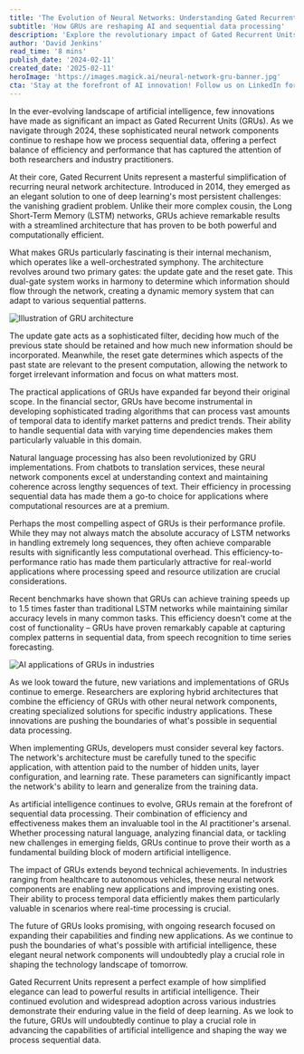 ```yaml
---
title: 'The Evolution of Neural Networks: Understanding Gated Recurrent Units and Their Impact on Modern AI'
subtitle: 'How GRUs are reshaping AI and sequential data processing'
description: 'Explore the revolutionary impact of Gated Recurrent Units (GRUs) on modern AI. From their elegant architecture to real-world applications in finance and natural language processing, discover how these neural network components are reshaping the future of artificial intelligence while offering unprecedented efficiency and performance.'
author: 'David Jenkins'
read_time: '8 mins'
publish_date: '2024-02-11'
created_date: '2025-02-11'
heroImage: 'https://images.magick.ai/neural-network-gru-banner.jpg'
cta: 'Stay at the forefront of AI innovation! Follow us on LinkedIn for daily insights into cutting-edge developments in neural networks and artificial intelligence.'
---
```


In the ever-evolving landscape of artificial intelligence, few innovations have made as significant an impact as Gated Recurrent Units (GRUs). As we navigate through 2024, these sophisticated neural network components continue to reshape how we process sequential data, offering a perfect balance of efficiency and performance that has captured the attention of both researchers and industry practitioners.

At their core, Gated Recurrent Units represent a masterful simplification of recurring neural network architecture. Introduced in 2014, they emerged as an elegant solution to one of deep learning's most persistent challenges: the vanishing gradient problem. Unlike their more complex cousin, the Long Short-Term Memory (LSTM) networks, GRUs achieve remarkable results with a streamlined architecture that has proven to be both powerful and computationally efficient.

What makes GRUs particularly fascinating is their internal mechanism, which operates like a well-orchestrated symphony. The architecture revolves around two primary gates: the update gate and the reset gate. This dual-gate system works in harmony to determine which information should flow through the network, creating a dynamic memory system that can adapt to various sequential patterns.

![Illustration of GRU architecture](https://i.magick.ai/PIXE/1739332872079_magick_img.webp)

The update gate acts as a sophisticated filter, deciding how much of the previous state should be retained and how much new information should be incorporated. Meanwhile, the reset gate determines which aspects of the past state are relevant to the present computation, allowing the network to forget irrelevant information and focus on what matters most.

The practical applications of GRUs have expanded far beyond their original scope. In the financial sector, GRUs have become instrumental in developing sophisticated trading algorithms that can process vast amounts of temporal data to identify market patterns and predict trends. Their ability to handle sequential data with varying time dependencies makes them particularly valuable in this domain.

Natural language processing has also been revolutionized by GRU implementations. From chatbots to translation services, these neural network components excel at understanding context and maintaining coherence across lengthy sequences of text. Their efficiency in processing sequential data has made them a go-to choice for applications where computational resources are at a premium.

Perhaps the most compelling aspect of GRUs is their performance profile. While they may not always match the absolute accuracy of LSTM networks in handling extremely long sequences, they often achieve comparable results with significantly less computational overhead. This efficiency-to-performance ratio has made them particularly attractive for real-world applications where processing speed and resource utilization are crucial considerations.

Recent benchmarks have shown that GRUs can achieve training speeds up to 1.5 times faster than traditional LSTM networks while maintaining similar accuracy levels in many common tasks. This efficiency doesn't come at the cost of functionality – GRUs have proven remarkably capable at capturing complex patterns in sequential data, from speech recognition to time series forecasting.

![AI applications of GRUs in industries](https://i.magick.ai/PIXE/1739332872082_magick_img.webp)

As we look toward the future, new variations and implementations of GRUs continue to emerge. Researchers are exploring hybrid architectures that combine the efficiency of GRUs with other neural network components, creating specialized solutions for specific industry applications. These innovations are pushing the boundaries of what's possible in sequential data processing.

When implementing GRUs, developers must consider several key factors. The network's architecture must be carefully tuned to the specific application, with attention paid to the number of hidden units, layer configuration, and learning rate. These parameters can significantly impact the network's ability to learn and generalize from the training data.

As artificial intelligence continues to evolve, GRUs remain at the forefront of sequential data processing. Their combination of efficiency and effectiveness makes them an invaluable tool in the AI practitioner's arsenal. Whether processing natural language, analyzing financial data, or tackling new challenges in emerging fields, GRUs continue to prove their worth as a fundamental building block of modern artificial intelligence.

The impact of GRUs extends beyond technical achievements. In industries ranging from healthcare to autonomous vehicles, these neural network components are enabling new applications and improving existing ones. Their ability to process temporal data efficiently makes them particularly valuable in scenarios where real-time processing is crucial.

The future of GRUs looks promising, with ongoing research focused on expanding their capabilities and finding new applications. As we continue to push the boundaries of what's possible with artificial intelligence, these elegant neural network components will undoubtedly play a crucial role in shaping the technology landscape of tomorrow.

Gated Recurrent Units represent a perfect example of how simplified elegance can lead to powerful results in artificial intelligence. Their continued evolution and widespread adoption across various industries demonstrate their enduring value in the field of deep learning. As we look to the future, GRUs will undoubtedly continue to play a crucial role in advancing the capabilities of artificial intelligence and shaping the way we process sequential data.